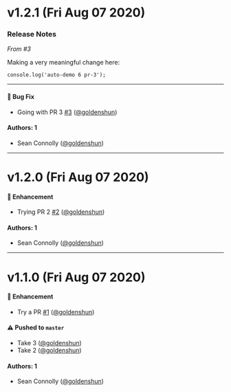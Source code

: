 # v1.2.1 (Fri Aug 07 2020)

### Release Notes

_From #3_

Making a very meaningful change here:
```
console.log('auto-demo 6 pr-3');
```

---

#### 🐛 Bug Fix

- Going with PR 3 [#3](https://github.com/goldenshun/auto-demo/pull/3) ([@goldenshun](https://github.com/goldenshun))

#### Authors: 1

- Sean Connolly ([@goldenshun](https://github.com/goldenshun))

---

# v1.2.0 (Fri Aug 07 2020)

#### 🚀 Enhancement

- Trying PR 2 [#2](https://github.com/goldenshun/auto-demo/pull/2) ([@goldenshun](https://github.com/goldenshun))

#### Authors: 1

- Sean Connolly ([@goldenshun](https://github.com/goldenshun))

---

# v1.1.0 (Fri Aug 07 2020)

#### 🚀 Enhancement

- Try a PR [#1](https://github.com/goldenshun/auto-demo/pull/1) ([@goldenshun](https://github.com/goldenshun))

#### ⚠️ Pushed to `master`

- Take 3 ([@goldenshun](https://github.com/goldenshun))
- Take 2 ([@goldenshun](https://github.com/goldenshun))

#### Authors: 1

- Sean Connolly ([@goldenshun](https://github.com/goldenshun))
